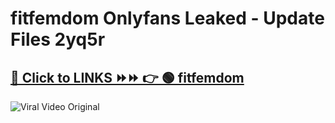 
 # fitfemdom Onlyfans Leaked - Update Files 2yq5r

## <h2><a href="https://clipsfans.com/fitfemdom&ref=git">🔗 Click to LINKS ⏩⏩ 👉 🟢 fitfemdom </a></h2>

<a href="https://clipsfans.com/fitfemdom&ref=git" rel="nofollow" data-target="animated-image.originalLink"><img src="https://i.ibb.co.com/xMMVF88/686577567.gif" alt="Viral Video Original" style="max-width: 100%; display: inline-block;" data-target="animated-image.originalImage"></a>

